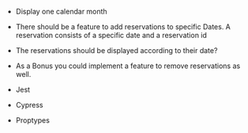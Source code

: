 - Display one calendar month
- There should be a feature to add reservations to specific Dates. A reservation consists of a specific date and a reservation id
- The reservations should be displayed according to their date?
- As a Bonus you  could implement a feature to remove reservations as well.
- Jest
- Cypress

- Proptypes
